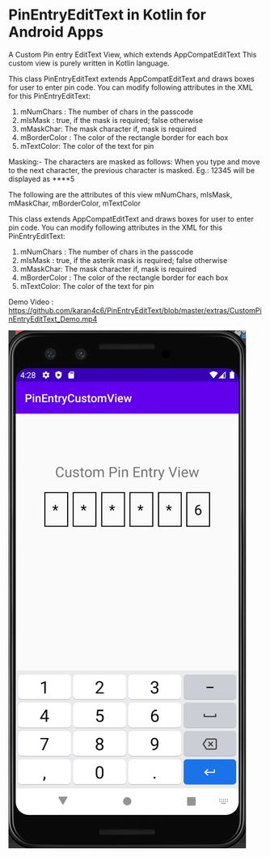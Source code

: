 # PinEntryEditText in Kotlin for Android Apps
A Custom Pin entry EditText View, which extends AppCompatEditText
This custom view is purely written in Kotlin language.

This class PinEntryEditText extends AppCompatEditText and draws boxes for user to enter pin code.
 You can modify following attributes in the XML for this PinEntryEditText:
  1. mNumChars : The number of chars in the passcode
  2. mIsMask : true, if the mask is required; false otherwise
  3. mMaskChar: The mask character if, mask is required
  4. mBorderColor : The color of the rectangle border for each box
  5. mTextColor: The color of the text for pin
 
  Masking:-
       The characters are masked as follows: When you type and move to the next character, the previous
       character is masked. Eg.: 12345 will be displayed as ****5
 
 

The following are the attributes of this view
mNumChars, mIsMask, mMaskChar, mBorderColor, mTextColor

  This class extends AppCompatEditText and draws boxes for user to enter pin code.
  You can modify following attributes in the XML for this PinEntryEditText:
  1. mNumChars : The number of chars in the passcode
  2. mIsMask : true, if the asterik mask is required; false otherwise
  3. mMaskChar: The mask character if, mask is required
  4. mBorderColor : The color of the rectangle border for each box
  5. mTextColor: The color of the text for pin


Demo Video : https://github.com/karan4c6/PinEntryEditText/blob/master/extras/CustomPinEntryEditText_Demo.mp4

![Sample](/extras/demo.png)

